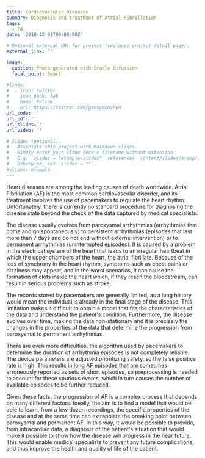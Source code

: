 ```yaml
---
title: Cardiovascular Diseases
summary: Diagnosis and treatment of Atrial Fibrillation
tags:
  - FA
date: '2018-12-01T00:00:00Z'

# Optional external URL for project (replaces project detail page).
external_link: ''

image:
  caption: Photo generated with Stable Difussion
  focal_point: Smart

#links:
#  - icon: twitter
#    icon_pack: fab
#    name: Follow
#    url: https://twitter.com/georgecushen
url_code: ''
url_pdf: ''
url_slides: ''
url_video: ''

# Slides (optional).
#   Associate this project with Markdown slides.
#   Simply enter your slide deck's filename without extension.
#   E.g. `slides = "example-slides"` references `content/slides/example-slides.md`.
#   Otherwise, set `slides = ""`.
#slides: example
---
```


Heart diseases are among the leading causes of death worldwide. Atrial Fibrillation (AF) is the most common cardiovascular disorder, and its treatment involves the use of pacemakers to regulate the heart rhythm. Unfortunately, there is currently no standard procedure for diagnosing the disease state beyond the check of the data captured by medical specialists.

The disease usually evolves from paroxysmal arrhythmias (arrhythmias that come and go spontaneously) to persistent arrhythmias (episodes that last more than 7 days and do not end without external intervention) or to permanent arrhythmias (uninterrupted episodes). It is caused by a problem in the electrical system of the heart that leads to an irregular heartbeat in which the upper chambers of the heart, the atria, fibrillate. Because of the loss of synchrony in the heart rhythm, symptoms such as chest pains or dizziness may appear, and in the worst scenarios, it can cause the formation of clots inside the heart which, if they reach the bloodstream, can result in serious problems such as stroke.

The records stored by pacemakers are generally limited, as a long history would mean the individual is already in the final stage of the disease. This limitation makes it difficult to obtain a model that fits the characteristics of the data and understand the patient's condition. Furthermore, the disease evolves over time, making the data non-stationary and it is precisely the changes in the properties of the data that determine the progression from paroxysmal to permanent arrhythmias.

There are even more difficulties, the algorithm used by pacemakers to determine the duration of arrhythmia episodes is not completely reliable. The device parameters are adjusted prioritizing safety, so the false positive rate is high. This results in long AF episodes that are sometimes erroneously reported as sets of short episodes, so preprocessing is needed to account for these spurious events, which in turn causes the number of available episodes to be further reduced.

Given these facts, the progression of AF is a complex process that depends on many different factors. Ideally, the aim is to find a model that would be able to learn, from a few dozen recordings, the specific properties of the disease and at the same time can extrapolate the breaking point between paroxysmal and permanent AF. In this way, it would be possible to provide, from intracardiac data, a diagnosis of the patient's situation that would make it possible to show how the disease will progress in the near future. This would enable medical specialists to prevent any future complications, and thus improve the health and quality of life of the patient.
